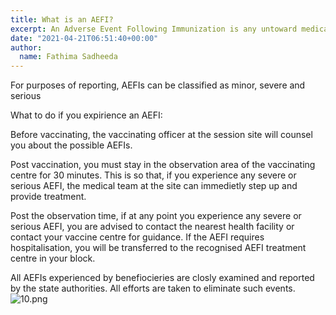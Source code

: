 ```yaml
---
title: What is an AEFI?
excerpt: An Adverse Event Following Immunization is any untoward medical occurrence which follows immunization, and which does not necessarily have a causal relationship with the usage of the vaccine.
date: "2021-04-21T06:51:40+00:00"
author:
  name: Fathima Sadheeda
---
```

For purposes of reporting, AEFIs can be classified as minor, severe and serious

What to do if you expirience an AEFI:

Before vaccinating, the vaccinating officer at the session site will counsel you about the possible AEFIs.

Post vaccination, you must stay in the observation area of the vaccinating centre for 30 minutes. This is so that, if you experience any severe or serious AEFI, the medical team at the site can immedietly step up and provide treatment.

Post the observation time, if at any point you experience any severe or serious AEFI, you are advised to contact the nearest health facility or contact your vaccine centre for guidance. If the AEFI requires hospitalisation, you will be transferred to the recognised AEFI treatment centre in your block.

All AEFIs experienced by benefiocieries are closly examined and reported by the state authorities. All efforts are taken to eliminate such events.
![10.png](https://editor.cowinindia.org/rails/active_storage/blobs/redirect/eyJfcmFpbHMiOnsibWVzc2FnZSI6IkJBaHBJUT09IiwiZXhwIjpudWxsLCJwdXIiOiJibG9iX2lkIn19--2e716ceedcd0ccf53696fc32ba88afdd6866ea6e/10.png)

